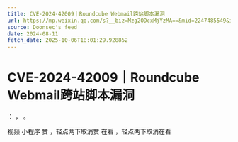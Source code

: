```yaml
---
title: CVE-2024-42009｜Roundcube Webmail跨站脚本漏洞
url: https://mp.weixin.qq.com/s?__biz=Mzg2ODcxMjYzMA==&mid=2247485549&idx=2&sn=bd0fed193fad260b6fb53993cc21a43c
source: Doonsec's feed
date: 2024-08-11
fetch_date: 2025-10-06T18:01:29.928852
---
```


# CVE-2024-42009｜Roundcube Webmail跨站脚本漏洞

：
，
。

视频
小程序
赞
，轻点两下取消赞
在看
，轻点两下取消在看